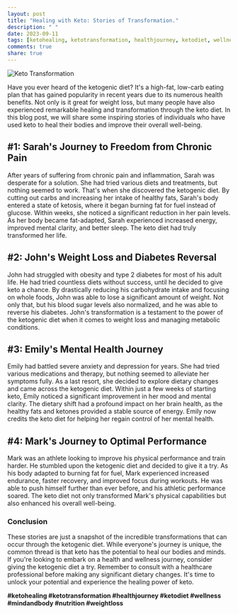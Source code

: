 ```yaml
---
layout: post
title: "Healing with Keto: Stories of Transformation."
description: " "
date: 2023-09-11
tags: [ketohealing, ketotransformation, healthjourney, ketodiet, wellness, mindandbody, nutrition, weightloss]
comments: true
share: true
---
```


![Keto Transformation](https://images.unsplash.com/photo-1534258936927-3f02b513f6c7)

Have you ever heard of the ketogenic diet? It's a high-fat, low-carb eating plan that has gained popularity in recent years due to its numerous health benefits. Not only is it great for weight loss, but many people have also experienced remarkable healing and transformation through the keto diet. In this blog post, we will share some inspiring stories of individuals who have used keto to heal their bodies and improve their overall well-being.

## #1: Sarah's Journey to Freedom from Chronic Pain

After years of suffering from chronic pain and inflammation, Sarah was desperate for a solution. She had tried various diets and treatments, but nothing seemed to work. That's when she discovered the ketogenic diet. By cutting out carbs and increasing her intake of healthy fats, Sarah's body entered a state of ketosis, where it began burning fat for fuel instead of glucose. Within weeks, she noticed a significant reduction in her pain levels. As her body became fat-adapted, Sarah experienced increased energy, improved mental clarity, and better sleep. The keto diet had truly transformed her life.

## #2: John's Weight Loss and Diabetes Reversal

John had struggled with obesity and type 2 diabetes for most of his adult life. He had tried countless diets without success, until he decided to give keto a chance. By drastically reducing his carbohydrate intake and focusing on whole foods, John was able to lose a significant amount of weight. Not only that, but his blood sugar levels also normalized, and he was able to reverse his diabetes. John's transformation is a testament to the power of the ketogenic diet when it comes to weight loss and managing metabolic conditions.

## #3: Emily's Mental Health Journey

Emily had battled severe anxiety and depression for years. She had tried various medications and therapy, but nothing seemed to alleviate her symptoms fully. As a last resort, she decided to explore dietary changes and came across the ketogenic diet. Within just a few weeks of starting keto, Emily noticed a significant improvement in her mood and mental clarity. The dietary shift had a profound impact on her brain health, as the healthy fats and ketones provided a stable source of energy. Emily now credits the keto diet for helping her regain control of her mental health.

## #4: Mark's Journey to Optimal Performance

Mark was an athlete looking to improve his physical performance and train harder. He stumbled upon the ketogenic diet and decided to give it a try. As his body adapted to burning fat for fuel, Mark experienced increased endurance, faster recovery, and improved focus during workouts. He was able to push himself further than ever before, and his athletic performance soared. The keto diet not only transformed Mark's physical capabilities but also enhanced his overall well-being.

### Conclusion

These stories are just a snapshot of the incredible transformations that can occur through the ketogenic diet. While everyone's journey is unique, the common thread is that keto has the potential to heal our bodies and minds. If you're looking to embark on a health and wellness journey, consider giving the ketogenic diet a try. Remember to consult with a healthcare professional before making any significant dietary changes. It's time to unlock your potential and experience the healing power of keto.

**#ketohealing #ketotransformation #healthjourney #ketodiet #wellness #mindandbody #nutrition #weightloss**